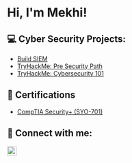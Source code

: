 <h1>Hi, I'm Mekhi! <br/></h1>

<h2>💻 Cyber Security Projects:</h2>

- <a href="https://www.comptia.org/en-us/certifications/security/">Build SIEM</a>
- <a href="https://tryhackme.com/path/outline/presecurity">TryHackMe: Pre Security Path</a>
- [TryHackMe: Cybersecurity 101](https://tryhackme.com/room/cybersecurity101)

<h2>📁 Certifications</h2>

- <a href="https://www.comptia.org/en-us/certifications/security/">CompTIA Security+ (SYO-701)</a>


<h2>🤝 Connect with me:</h2>

[<img align="left" alt="JoshMadakor | LinkedIn" width="22px" src="https://cdn.jsdelivr.net/npm/simple-icons@v3/icons/linkedin.svg" />][linkedin]



[linkedin]: https://www.linkedin.com/in/mekhi-sams-98010723b/

<!--
**joshmadakor1/joshmadakor1** is a ✨ _special_ ✨ repository because its `README.md` (this file) appears on your GitHub profile.

Here are some ideas to get you started:

- 🔭 I’m currently working on ...
- 🌱 I’m currently learning ...
- 👯 I’m looking to collaborate on ...
- 🤔 I’m looking for help with ...
- 💬 Ask me about ...
- 📫 How to reach me: ...
- 😄 Pronouns: ...
- ⚡ Fun fact: ...
-->
